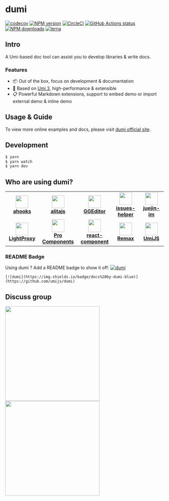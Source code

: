 # dumi

[![codecov](https://codecov.io/gh/umijs/dumi/branch/master/graph/badge.svg)](https://codecov.io/gh/umijs/dumi) [![NPM version](https://img.shields.io/npm/v/dumi.svg?style=flat)](https://npmjs.org/package/dumi) [![CircleCI](https://circleci.com/gh/umijs/dumi/tree/master.svg?style=svg)](https://circleci.com/gh/umijs/dumi/tree/master) [![GitHub Actions status](https://github.com/umijs/dumi/workflows/Node%20CI/badge.svg)](https://github.com/umijs/dumi) [![NPM downloads](http://img.shields.io/npm/dm/dumi.svg?style=flat)](https://npmjs.org/package/dumi) [![lerna](https://img.shields.io/badge/maintained%20with-lerna-cc00ff.svg)](https://lernajs.io/)

## Intro

A Umi-based doc tool can assist you to develop libraries & write docs.

### Features

- 📦 Out of the box, focus on development & documentation
- 🚀 Based on [Umi 3](https://umijs.org), high-performance & extensible
- 📋 Powerful Markdown extensions, support to embed demo or import external demo & inline demo

## Usage & Guide

To view more online examples and docs, please visit [dumi official site](https://d.umijs.org).

## Development

```bash
$ yarn
$ yarn watch
$ yarn dev
```

## Who are using dumi?

<table>

  <tr>
    <td width="160" align="center">
      <a target="_blank" href="https://ahooks.js.org/">
        <img src="https://ahooks.js.org/logo.svg" height="40" />
        <br />
        <strong>ahooks</strong>
      </a>
    </td>
    <td width="160" align="center">
      <a target="_blank" href="https://alitajs.com/">
        <img src="https://user-images.githubusercontent.com/11746742/104428726-c2c90300-55bf-11eb-9b84-d52a86050b9a.png" height="40" />
        <br />
        <strong>alitajs</strong>
      </a>
    </td>
    <td width="160" align="center">
      <a target="_blank" href="https://ggeditor.com">
        <img src="https://img.alicdn.com/tfs/TB1FFA1CFP7gK0jSZFjXXc5aXXa-214-200.png" height="40" />
        <br />
        <strong>GGEditor</strong>
      </a>
    </td>
    <td width="160" align="center">
      <a target="_blank" href="https://actions-cool.github.io/issues-helper/">
        <img src="https://avatars1.githubusercontent.com/u/73879334?s=200&v=4" height="40" />
        <br />
        <strong>issues-helper</strong>
      </a>
    </td>
    <td width="160" align="center">
      <a target="_blank" href="https://juejin-im.github.io/open-source/">
        <img src="https://avatars3.githubusercontent.com/u/69633008?s=200&v=4" height="40" />
        <br />
        <strong>juejin-im</strong>
      </a>
    </td>
  </tr>
  <tr>
    <td width="160" align="center">
      <a target="_blank" href="https://lightproxy.org">
        <img src="https://user-images.githubusercontent.com/5436704/81533849-83e00f00-9399-11ea-943d-ac5fd4653906.png" height="40" />
        <br />
        <strong>LightProxy</strong>
      </a>
    </td>
    <td width="160" align="center">
      <a target="_blank" href="https://procomponents.ant.design/">
        <img src="https://gw.alipayobjects.com/zos/rmsportal/KDpgvguMpGfqaHPjicRK.svg" height="40" />
        <br />
        <strong>Pro Components</strong>
      </a>
    </td>
    <td width="160" align="center">
      <a target="_blank" href="https://github.com/react-component">
        <img src="https://avatars3.githubusercontent.com/u/9441414?s=200&v=4" height="40" />
        <br />
        <strong>react-component</strong>
      </a>
    </td>
    <td width="160" align="center">
      <a target="_blank" href="https://remaxjs.org">
        <img src="https://gw.alipayobjects.com/mdn/rms_b5fcc5/afts/img/A*1NHAQYduQiQAAAAAAAAAAABkARQnAQ" height="40" />
        <br />
        <strong>Remax</strong>
      </a>
    </td>
    <td width="160" align="center">
      <a target="_blank" href="https://umijs.org">
        <img src="https://gw.alipayobjects.com/zos/bmw-prod/598d14af-4f1c-497d-b579-5ac42cd4dd1f/k7bjua9c_w132_h130.png" height="40" />
        <br />
        <strong>UmiJS</strong>
      </a>
    </td>
  </tr>
</table>

### README Badge

Using dumi ? Add a README badge to show it off: [![dumi](https://img.shields.io/badge/docs%20by-dumi-blue)](https://github.com/umijs/dumi)

```
[![dumi](https://img.shields.io/badge/docs%20by-dumi-blue)](https://github.com/umijs/dumi)
```

## Discuss group

<div>
  <img src="https://gw.alipayobjects.com/zos/bmw-prod/ec249703-be12-416c-8f33-297e47d9439c/kjy5ls84_w1004_h1346.png" width="300" />
  <img src="https://gw.alipayobjects.com/zos/bmw-prod/c18bc2a5-719a-48ca-b225-c79ef88bfb43/k7m10ymd_w1004_h1346.jpeg" width="300" />
</div>
